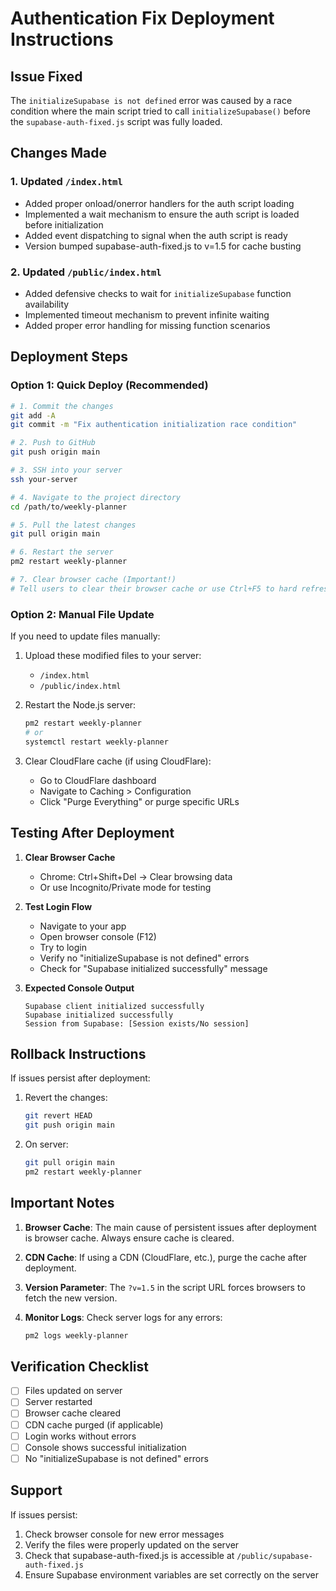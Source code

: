 # Authentication Fix Deployment Instructions

## Issue Fixed
The `initializeSupabase is not defined` error was caused by a race condition where the main script tried to call `initializeSupabase()` before the `supabase-auth-fixed.js` script was fully loaded.

## Changes Made

### 1. Updated `/index.html`
- Added proper onload/onerror handlers for the auth script loading
- Implemented a wait mechanism to ensure the auth script is loaded before initialization
- Added event dispatching to signal when the auth script is ready
- Version bumped supabase-auth-fixed.js to v=1.5 for cache busting

### 2. Updated `/public/index.html`
- Added defensive checks to wait for `initializeSupabase` function availability
- Implemented timeout mechanism to prevent infinite waiting
- Added proper error handling for missing function scenarios

## Deployment Steps

### Option 1: Quick Deploy (Recommended)
```bash
# 1. Commit the changes
git add -A
git commit -m "Fix authentication initialization race condition"

# 2. Push to GitHub
git push origin main

# 3. SSH into your server
ssh your-server

# 4. Navigate to the project directory
cd /path/to/weekly-planner

# 5. Pull the latest changes
git pull origin main

# 6. Restart the server
pm2 restart weekly-planner

# 7. Clear browser cache (Important!)
# Tell users to clear their browser cache or use Ctrl+F5 to hard refresh
```

### Option 2: Manual File Update
If you need to update files manually:

1. Upload these modified files to your server:
   - `/index.html`
   - `/public/index.html`

2. Restart the Node.js server:
   ```bash
   pm2 restart weekly-planner
   # or
   systemctl restart weekly-planner
   ```

3. Clear CloudFlare cache (if using CloudFlare):
   - Go to CloudFlare dashboard
   - Navigate to Caching > Configuration
   - Click "Purge Everything" or purge specific URLs

## Testing After Deployment

1. **Clear Browser Cache**
   - Chrome: Ctrl+Shift+Del → Clear browsing data
   - Or use Incognito/Private mode for testing

2. **Test Login Flow**
   - Navigate to your app
   - Open browser console (F12)
   - Try to login
   - Verify no "initializeSupabase is not defined" errors
   - Check for "Supabase initialized successfully" message

3. **Expected Console Output**
   ```
   Supabase client initialized successfully
   Supabase initialized successfully
   Session from Supabase: [Session exists/No session]
   ```

## Rollback Instructions
If issues persist after deployment:

1. Revert the changes:
   ```bash
   git revert HEAD
   git push origin main
   ```

2. On server:
   ```bash
   git pull origin main
   pm2 restart weekly-planner
   ```

## Important Notes

1. **Browser Cache**: The main cause of persistent issues after deployment is browser cache. Always ensure cache is cleared.

2. **CDN Cache**: If using a CDN (CloudFlare, etc.), purge the cache after deployment.

3. **Version Parameter**: The `?v=1.5` in the script URL forces browsers to fetch the new version.

4. **Monitor Logs**: Check server logs for any errors:
   ```bash
   pm2 logs weekly-planner
   ```

## Verification Checklist

- [ ] Files updated on server
- [ ] Server restarted
- [ ] Browser cache cleared
- [ ] CDN cache purged (if applicable)
- [ ] Login works without errors
- [ ] Console shows successful initialization
- [ ] No "initializeSupabase is not defined" errors

## Support

If issues persist:
1. Check browser console for new error messages
2. Verify the files were properly updated on the server
3. Check that supabase-auth-fixed.js is accessible at `/public/supabase-auth-fixed.js`
4. Ensure Supabase environment variables are set correctly on the server
